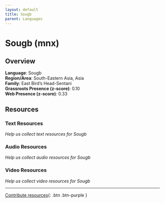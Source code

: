 ```yaml
---
layout: default
title: Sougb
parent: Languages
---
```


# Sougb (mnx)

## Overview

**Language**: Sougb  
**Region/Area**: South-Eastern Asia, Asia  
**Family**: East Bird’s Head-Sentani  
**Grassroots Presence (z-score)**: 0.10  
**Web Presence (z-score)**: 0.33  

## Resources

### Text Resources
*Help us collect text resources for Sougb*

### Audio Resources
*Help us collect audio resources for Sougb*

### Video Resources
*Help us collect video resources for Sougb*

---

[Contribute resources](https://forms.office.com/e/1SfLJx3u1r){: .btn .btn-purple }
